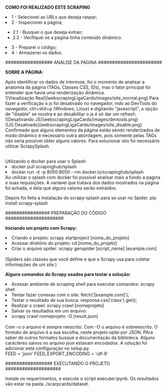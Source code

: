 <b>COMO FOI REALIZADO ESTE SCRAPING</b>
<br>
<li>1 - Selecionei as URLs que deseja raspar;</li>
<li>2 - Inspecionei a página;</li>
<ul>
    <li>2.1 - Busquei o que deseja extrair;</li>
    <li>2.2 - Verifiquei se a página tinha conteúdo dinâmico.</li>
</ul>
<li>3 - Preparei o código;</li>
<li>4 - Armazenei os dados.</li>

################# ANALISE DA PÁGINA #######################

<b>SOBRE A PÁGINA:</b><br>
<p>Após identificar os dados de interesse, foi o momento de analisar a anatomia da página (TAGs, Classes CSS, IDs),
mas o fator principal foi entender que havia uma renderização dinâmica.<br>
![Visualização Real](webscrapingLigaCards/images/site_normal.png)
Para fazer a verificação o js foi desativado no navegador, indo ao DevTools do navegador, ctrl+shit+p (Windows, Linux) e digitando "javascript",
a opção de "disable" se mostra e ao desabilitar o js é só dar um refresh.<br>
![Desativando JS](webscrapingLigaCards/images/devtools.png)<br>
![JS Desativado](webscrapingLigaCards/images/site_disable.png)<br>
Confirmado que alguns elementos da página estão sendo renderizados de modo dinâmico é necessário outra abordagem,
pois somente pelas TAGs não seria possível obter alguns valores. Para solucionar isto foi necessário utilizar ScrapySplash.</p>
<br>
Utilizando o docker para usar o Splash:
<li>docker pull scrapinghub/splash</li>
<li>docker run -it -p 8050:8050 --rm docker.io/scrapinghub/splash</li>
Ao utiilizar o splash com docker foi possível analisar mais a fundo a página e suas requisições.
A variável que tratava dos dados mostrados na página foi achada, e dela que alguns valores serão extraídos.

Depois foi feita a instalação do scrapy-splash  para se usar no Spider.
pip install scrapy-splash

################ PREPARAÇÃO DO CÓDIGO #####################

<b>Iniciando um projeto com Scrapy:</b><br>
<li>Criando o projeto: scrapy startproject [nome_do_projeto]</li>
<li>Acessar diretório do projeto: cd [nome_do_projeto]</li>
<li>Criar o arquivo spider: scrapy genspider [script_name] [example.com]</li><br>
(Spiders são classes que você define e que o Scrapy usa para coletar informações de um site.)

<b>Alguns comandos do Scrapy usados para testar a solução:</b><br>
<li>Acessar ambiente de scraping shell para executar comandos: scrapy shell</li>
<li>Tentar fazer conexao com o site: fetch('[example.com]');</li>
<li>Testar o resultado de sua busca: response.css('class').get();</li>
<li>Realizar o crawl: scrapy crawl [nomeprojeto]</li>
<li>Salvar os resultados em um arquivo:</li>
<li>scrapy crawl nomeprojeto -O [result.json]</li><br>
Com -o o arquivo é sempre reescrito. Com -O o arquivo é sobreescrito.
O formato de arquivo é a sua escolha, neste projeto optei por JSON. PAra saber de outros formatos busque a documentação da biblioteca.
Alguns carácteres salvos no arquivo json estavam encodados. A solução foi adicionar está
configuração no setup.py.<br>
FEED = 'json'
FEED_EXPORT_ENCODING = 'utf-8'

################# EXECUTANDO O PROJETO ####################

Instale os requerimentos, e execute o script executer.ipynb. Os resultados vão estar na pasta ./scarpcards/dataset.